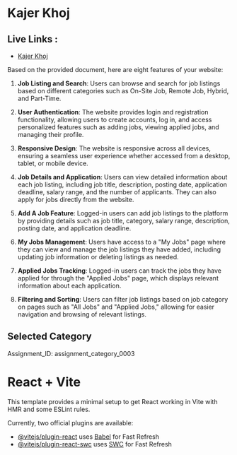 
# Kajer Khoj

## Live Links :
- [Kajer Khoj](https://kajer-khoj.web.app/) 




Based on the provided document, here are eight features of your website:

1. **Job Listing and Search**: Users can browse and search for job listings based on different categories such as On-Site Job, Remote Job, Hybrid, and Part-Time.

2. **User Authentication**: The website provides login and registration functionality, allowing users to create accounts, log in, and access personalized features such as adding jobs, viewing applied jobs, and managing their profile.

3. **Responsive Design**: The website is responsive across all devices, ensuring a seamless user experience whether accessed from a desktop, tablet, or mobile device.

4. **Job Details and Application**: Users can view detailed information about each job listing, including job title, description, posting date, application deadline, salary range, and the number of applicants. They can also apply for jobs directly from the website.

5. **Add A Job Feature**: Logged-in users can add job listings to the platform by providing details such as job title, category, salary range, description, posting date, and application deadline.

6. **My Jobs Management**: Users have access to a "My Jobs" page where they can view and manage the job listings they have added, including updating job information or deleting listings as needed.

7. **Applied Jobs Tracking**: Logged-in users can track the jobs they have applied for through the "Applied Jobs" page, which displays relevant information about each application.

8. **Filtering and Sorting**: Users can filter job listings based on job category on pages such as "All Jobs" and "Applied Jobs," allowing for easier navigation and browsing of relevant listings.



##  Selected Category

Assignment_ID: assignment_category_0003





























































# React + Vite

This template provides a minimal setup to get React working in Vite with HMR and some ESLint rules.

Currently, two official plugins are available:

- [@vitejs/plugin-react](https://github.com/vitejs/vite-plugin-react/blob/main/packages/plugin-react/README.md) uses [Babel](https://babeljs.io/) for Fast Refresh
- [@vitejs/plugin-react-swc](https://github.com/vitejs/vite-plugin-react-swc) uses [SWC](https://swc.rs/) for Fast Refresh
